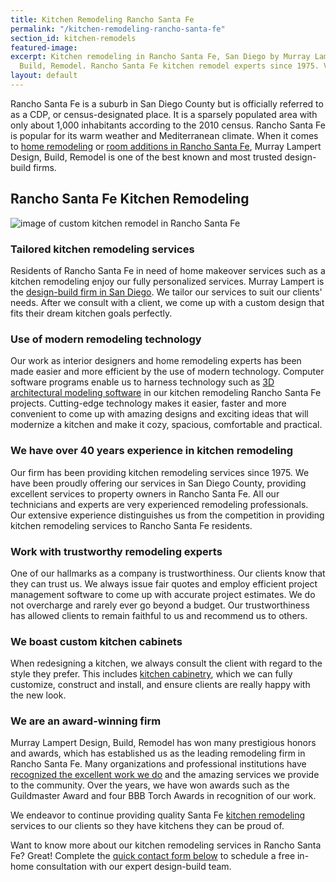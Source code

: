 ```yaml
---
title: Kitchen Remodeling Rancho Santa Fe
permalink: "/kitchen-remodeling-rancho-santa-fe"
section_id: kitchen-remodels
featured-image: 
excerpt: Kitchen remodeling in Rancho Santa Fe, San Diego by Murray Lampert Design,
  Build, Remodel. Rancho Santa Fe kitchen remodel experts since 1975. Visit us today!
layout: default
---
```


Rancho Santa Fe is a suburb in San Diego County but is officially referred to as a CDP, or census-designated place. It is a sparsely populated area with only about 1,000 inhabitants according to the 2010 census. Rancho Santa Fe is popular for its warm weather and Mediterranean climate. When it comes to [home remodeling](/san-diego-home-remodel-services) or [room additions in Rancho Santa Fe](/room-additions-rancho-santa-fe), Murray Lampert Design, Build, Remodel is one of the best known and most trusted design-build firms.

## Rancho Santa Fe Kitchen Remodeling

![image of custom kitchen remodel in Rancho Santa Fe](/uploads/tufaro-kitchen-remodel-after.jpg "Rancho Santa Fe Kitchen Remodel")

### Tailored kitchen remodeling services

Residents of Rancho Santa Fe in need of home makeover services such as a kitchen remodeling enjoy our fully personalized services. Murray Lampert is the [design-build firm in San Diego](http://localhost:4000/san-diego-design-build-contractors). We tailor our services to suit our clients' needs. After we consult with a client, we come up with a custom design that fits their dream kitchen goals perfectly.

### Use of modern remodeling technology

Our work as interior designers and home remodeling experts has been made easier and more efficient by the use of modern technology. Computer software programs enable us to harness technology such as [3D architectural modeling software](/3d-architectural-rendering-services) in our kitchen remodeling Rancho Santa Fe projects. Cutting-edge technology makes it easier, faster and more convenient to come up with amazing designs and exciting ideas that will modernize a kitchen and make it cozy, spacious, comfortable and practical.

### We have over 40 years experience in kitchen remodeling

Our firm has been providing kitchen remodeling services since 1975. We have been proudly offering our services in San Diego County, providing excellent services to property owners in Rancho Santa Fe. All our technicians and experts are very experienced remodeling professionals. Our extensive experience distinguishes us from the competition in providing kitchen remodeling services to Rancho Santa Fe residents.

### Work with trustworthy remodeling experts

One of our hallmarks as a company is trustworthiness. Our clients know that they can trust us. We always issue fair quotes and employ efficient project management software to come up with accurate project estimates. We do not overcharge and rarely ever go beyond a budget. Our trustworthiness has allowed clients to remain faithful to us and recommend us to others.

### We boast custom kitchen cabinets

When redesigning a kitchen, we always consult the client with regard to the style they prefer. This includes [kitchen cabinetry](/san-diego-custom-cabinet-construction-services), which we can fully customize, construct and install, and ensure clients are really happy with the new look.

### We are an award-winning firm

Murray Lampert Design, Build, Remodel has won many prestigious honors and awards, which has established us as the leading remodeling firm in Rancho Santa Fe. Many organizations and professional institutions have [recognized the excellent work we do](/affiliation) and the amazing services we provide to the community. Over the years, we have won awards such as the Guildmaster Award and four BBB Torch Awards in recognition of our work.

We endeavor to continue providing quality Santa Fe [kitchen remodeling](/san-diego-kitchen-remodeling-services) services to our clients so they have kitchens they can be proud of.

Want to know more about our kitchen remodeling services in Rancho Santa Fe? Great! Complete the [quick contact form below](#quick-contact) to schedule a free in-home consultation with our expert design-build team.
